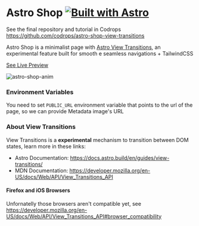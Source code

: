 # Astro Shop [![Built with Astro](https://astro.badg.es/v2/built-with-astro/tiny.svg)](https://astro.build)

See the final repository and tutorial in Codrops
https://github.com/codrops/astro-shop-view-transitions

Astro Shop is a minimalist page with
[Astro View Transitions](https://docs.astro.build/en/guides/view-transitions/),
an experimental feature built for smooth e seamless navigations + TailwindCSS

[See Live Preview](https://astro-shop-fawn.vercel.app/)

![astro-shop-anim](https://github.com/igorm84/astro-shop/assets/16727448/41c97e04-dc16-48d3-b77d-73a3ec898000)

### Environment Variables

You need to set `PUBLIC_URL` environment variable that points to the url of the
page, so we can provide Metadata image's URL

### About View Transitions

View Transitions is a **experimental** mechanism to transition between DOM
states, learn more in these links:

- Astro Documentation: https://docs.astro.build/en/guides/view-transitions/
- MDN Documentation:
  https://developer.mozilla.org/en-US/docs/Web/API/View_Transitions_API

#### Firefox and iOS Browsers

Unfornatelly those browsers aren't compatible yet, see
https://developer.mozilla.org/en-US/docs/Web/API/View_Transitions_API#browser_compatibility
